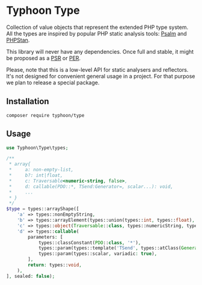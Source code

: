 # Typhoon Type

Collection of value objects that represent the extended PHP type system.
All the types are inspired by popular PHP static analysis tools: [Psalm](https://psalm.dev/) and [PHPStan](https://phpstan.org/).

This library will never have any dependencies. Once full and stable, it might be proposed as a [PSR](https://www.php-fig.org/psr/) or [PER](https://www.php-fig.org/per/).

Please, note that this is a low-level API for static analysers and reflectors. It's not designed for convenient general usage in a project.
For that purpose we plan to release a special package. 

## Installation

```
composer require typhoon/type
```

## Usage

```php
use Typhoon\Type\types;

/**
 * array{
 *     a: non-empty-list,
 *     b?: int|float,
 *     c: Traversable<numeric-string, false>,
 *     d: callable(PDO::*, TSend:Generator=, scalar...): void,
 *     ...
 * }
 */
$type = types::arrayShape([
    'a' => types::nonEmptyString,
    'b' => types::arrayElement(types::union(types::int, types::float), optional: true),
    'c' => types::object(Traversable::class, types::numericString, types::false),
    'd' => types::callable(
        parameters: [
            types::classConstant(PDO::class, '*'),
            types::param(types::template('TSend', types::atClass(Generator::class)), hasDefault: true),
            types::param(types::scalar, variadic: true),
        ],
        return: types::void,
    ),
], sealed: false);
```
